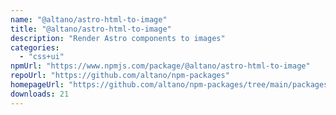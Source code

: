 ```yaml
---
name: "@altano/astro-html-to-image"
title: "@altano/astro-html-to-image"
description: "Render Astro components to images"
categories:
  - "css+ui"
npmUrl: "https://www.npmjs.com/package/@altano/astro-html-to-image"
repoUrl: "https://github.com/altano/npm-packages"
homepageUrl: "https://github.com/altano/npm-packages/tree/main/packages/astro-html-to-image"
downloads: 21
---
```

